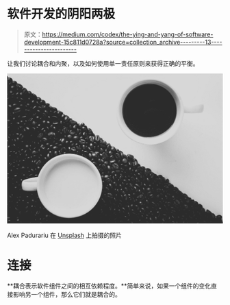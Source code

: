 # 软件开发的阴阳两极

> 原文：<https://medium.com/codex/the-ying-and-yang-of-software-development-15c811d0728a?source=collection_archive---------13----------------------->

让我们讨论耦合和内聚，以及如何使用单一责任原则来获得正确的平衡。

![](img/f879f0feb884bd17dd5bc41aa85949b4.png)

Alex Padurariu 在 [Unsplash](https://unsplash.com?utm_source=medium&utm_medium=referral) 上拍摄的照片

# 连接

**耦合表示软件组件之间的相互依赖程度。**简单来说，如果一个组件的变化直接影响另一个组件，那么它们就是耦合的。